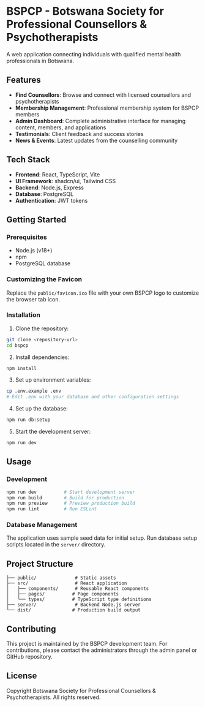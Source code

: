 # BSPCP - Botswana Society for Professional Counsellors & Psychotherapists

A web application connecting individuals with qualified mental health professionals in Botswana.

## Features

- **Find Counsellors**: Browse and connect with licensed counsellors and psychotherapists
- **Membership Management**: Professional membership system for BSPCP members
- **Admin Dashboard**: Complete administrative interface for managing content, members, and applications
- **Testimonials**: Client feedback and success stories
- **News & Events**: Latest updates from the counselling community

## Tech Stack

- **Frontend**: React, TypeScript, Vite
- **UI Framework**: shadcn/ui, Tailwind CSS
- **Backend**: Node.js, Express
- **Database**: PostgreSQL
- **Authentication**: JWT tokens

## Getting Started

### Prerequisites

- Node.js (v18+)
- npm
- PostgreSQL database

### Customizing the Favicon

Replace the `public/favicon.ico` file with your own BSPCP logo to customize the browser tab icon.

### Installation

1. Clone the repository:
```bash
git clone <repository-url>
cd bspcp
```

2. Install dependencies:
```bash
npm install
```

3. Set up environment variables:
```bash
cp .env.example .env
# Edit .env with your database and other configuration settings
```

4. Set up the database:
```bash
npm run db:setup
```

5. Start the development server:
```bash
npm run dev
```

## Usage

### Development

```bash
npm run dev          # Start development server
npm run build        # Build for production
npm run preview      # Preview production build
npm run lint         # Run ESLint
```

### Database Management

The application uses sample seed data for initial setup. Run database setup scripts located in the `server/` directory.

## Project Structure

```
├── public/              # Static assets
├── src/                 # React application
│   ├── components/      # Reusable React components
│   ├── pages/          # Page components
│   └── types/          # TypeScript type definitions
├── server/              # Backend Node.js server
└── dist/               # Production build output
```

## Contributing

This project is maintained by the BSPCP development team. For contributions, please contact the administrators through the admin panel or GitHub repository.

## License

Copyright Botswana Society for Professional Counsellors & Psychotherapists. All rights reserved.
